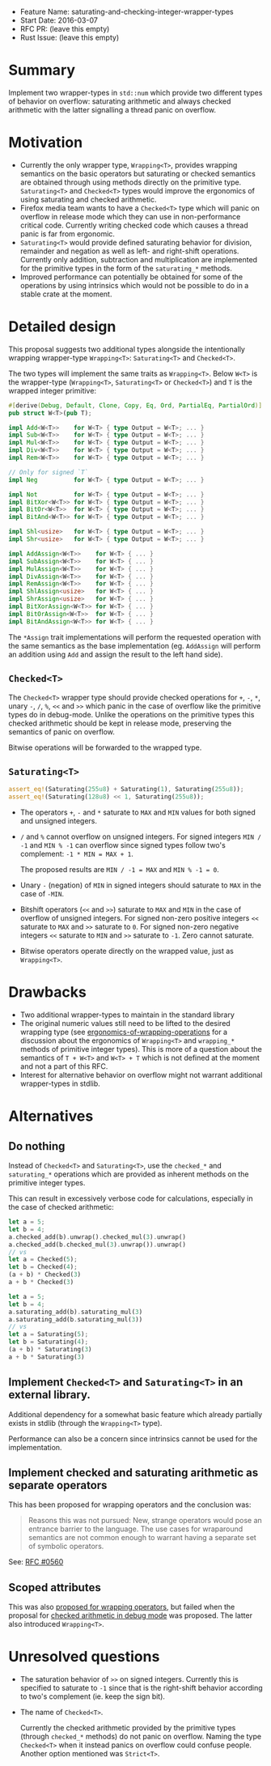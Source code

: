 - Feature Name: saturating-and-checking-integer-wrapper-types
- Start Date: 2016-03-07
- RFC PR: (leave this empty)
- Rust Issue: (leave this empty)

# Summary
[summary]: #summary

Implement two wrapper-types in `std::num` which provide two different types of behavior on overflow:
saturating arithmetic and always checked arithmetic with the latter signalling a thread panic on
overflow.

# Motivation
[motivation]: #motivation

* Currently the only wrapper type, `Wrapping<T>`, provides wrapping semantics on the basic operators
  but saturating or checked semantics are obtained through using methods directly on the primitive
  type.  `Saturating<T>` and `Checked<T>` types would improve the ergonomics of using saturating and
  checked arithmetic.
* Firefox media team wants to have a `Checked<T>` type which will panic on overflow in release mode
  which they can use in non-performance critical code. Currently writing checked code which causes
  a thread panic is far from ergonomic.
* `Saturating<T>` would provide defined saturating behavior for division, remainder and negation
  as well as left- and right-shift operations. Currently only addition, subtraction and
  multiplication are implemented for the primitive types in the form of the `saturating_*` methods.
* Improved performance can potentially be obtained for some of the operations by using intrinsics
  which would not be possible to do in a stable crate at the moment.

# Detailed design
[design]: #detailed-design

This proposal suggests two additional types alongside the intentionally wrapping wrapper-type
`Wrapping<T>`: `Saturating<T>` and `Checked<T>`.

The two types will implement the same traits as `Wrapping<T>`. Below `W<T>` is the wrapper-type
(`Wrapping<T>`, `Saturating<T>` or `Checked<T>`) and `T` is the wrapped integer primitive:

```rust
#[derive(Debug, Default, Clone, Copy, Eq, Ord, PartialEq, PartialOrd)]
pub struct W<T>(pub T);

impl Add<W<T>>    for W<T> { type Output = W<T>; ... }
impl Sub<W<T>>    for W<T> { type Output = W<T>; ... }
impl Mul<W<T>>    for W<T> { type Output = W<T>; ... }
impl Div<W<T>>    for W<T> { type Output = W<T>; ... }
impl Rem<W<T>>    for W<T> { type Output = W<T>; ... }

// Only for signed `T`
impl Neg          for W<T> { type Output = W<T>; ... }

impl Not          for W<T> { type Output = W<T>; ... }
impl BitXor<W<T>> for W<T> { type Output = W<T>; ... }
impl BitOr<W<T>>  for W<T> { type Output = W<T>; ... }
impl BitAnd<W<T>> for W<T> { type Output = W<T>; ... }

impl Shl<usize>   for W<T> { type Output = W<T>; ... }
impl Shr<usize>   for W<T> { type Output = W<T>; ... }

impl AddAssign<W<T>>    for W<T> { ... }
impl SubAssign<W<T>>    for W<T> { ... }
impl MulAssign<W<T>>    for W<T> { ... }
impl DivAssign<W<T>>    for W<T> { ... }
impl RemAssign<W<T>>    for W<T> { ... }
impl ShlAssign<usize>   for W<T> { ... }
impl ShrAssign<usize>   for W<T> { ... }
impl BitXorAssign<W<T>> for W<T> { ... }
impl BitOrAssign<W<T>>  for W<T> { ... }
impl BitAndAssign<W<T>> for W<T> { ... }
```

The `*Assign` trait implementations will perform the requested operation with the same semantics
as the base implementation (eg. `AddAssign` will perform an addition using `Add` and assign the
result to the left hand side).

## `Checked<T>`
[checked]: #checked

The `Checked<T>` wrapper type should provide checked operations for `+`, `-`, `*`, unary `-`, `/`,
`%`, `<<` and `>>` which panic in the case of overflow like the primitive types do in debug-mode.
Unlike the operations on the primitive types this checked arithmetic should be kept in release mode,
preserving the semantics of panic on overflow.

Bitwise operations will be forwarded to the wrapped type.

## `Saturating<T>`
[saturating]: #saturating

```rust
assert_eq!(Saturating(255u8) + Saturating(1), Saturating(255u8));
assert_eq!(Saturating(128u8) << 1, Saturating(255u8));
```

* The operators `+`, `-` and `*` saturate to `MAX` and `MIN` values for both signed and unsigned
  integers.

* `/` and `%` cannot overflow on unsigned integers. For signed integers `MIN / -1` and `MIN % -1`
  can overflow since signed types follow two's complement: `-1 * MIN = MAX + 1`.

  The proposed results are `MIN / -1 = MAX` and `MIN % -1 = 0`.

* Unary `-` (negation) of `MIN` in signed integers should saturate to `MAX` in the case of `-MIN`.

* Bitshift operators (`<<` and `>>`) saturate to `MAX` and `MIN` in the case of overflow of
  unsigned integers.  For signed non-zero positive integers `<<` saturate to `MAX` and `>>`
  saturate to `0`. For signed non-zero negative integers `<<` saturate to `MIN` and `>>` saturate
  to `-1`. Zero cannot saturate.

* Bitwise operators operate directly on the wrapped value, just as `Wrapping<T>`.

# Drawbacks
[drawbacks]: #drawbacks

* Two additional wrapper-types to maintain in the standard library
* The original numeric values still need to be lifted to the desired wrapping type (see
  [ergonomics-of-wrapping-operations](https://internals.rust-lang.org/t/ergonomics-of-wrapping-operations/1756)
  for a discussion about the ergonomics of `Wrapping<T>` and `wrapping_*` methods of primitive
  integer types). This is more of a question about the semantics of `T + W<T>` and `W<T> + T`
  which is not defined at the moment and not a part of this RFC.
* Interest for alternative behavior on overflow might not warrant additional wrapper-types in
  stdlib.

# Alternatives
[alternatives]: #alternatives

## Do nothing

Instead of `Checked<T>` and `Saturating<T>`, use the `checked_*` and `saturating_*` operations
which are provided as inherent methods on the primitive integer types.

This can result in excessively verbose code for calculations, especially in the case of
checked arithmetic:

```rust
let a = 5;
let b = 4;
a.checked_add(b).unwrap().checked_mul(3).unwrap()
a.checked_add(b.checked_mul(3).unwrap()).unwrap()
// vs
let a = Checked(5);
let b = Checked(4);
(a + b) * Checked(3)
a + b * Checked(3)

let a = 5;
let b = 4;
a.saturating_add(b).saturating_mul(3)
a.saturating_add(b.saturating_mul(3))
// vs
let a = Saturating(5);
let b = Saturating(4);
(a + b) * Saturating(3)
a + b * Saturating(3)
```

## Implement `Checked<T>` and `Saturating<T>` in an external library.

Additional dependency for a somewhat basic feature which already partially exists in stdlib
(through the `Wrapping<T>` type).

Performance can also be a concern since intrinsics cannot be used for the implementation.

## Implement checked and saturating arithmetic as separate operators

This has been proposed for wrapping operators and the conclusion was:

> Reasons this was not pursued: New, strange operators would pose an entrance barrier to the
> language. The use cases for wraparound semantics are not common enough to warrant having a
> separate set of symbolic operators.

See: [RFC #0560](https://github.com/rust-lang/rfcs/blob/master/text/0560-integer-overflow.md)

## Scoped attributes

This was also [proposed for wrapping operators](https://github.com/rust-lang/rfcs/pull/146),
but failed when the proposal for [checked arithmetic in debug mode](https://github.com/rust-lang/rfcs/pull/560)
was proposed. The latter also introduced `Wrapping<T>`.

# Unresolved questions
[unresolved]: #unresolved-questions

* The saturation behavior of `>>` on signed integers. Currently this is specified to saturate to
  `-1` since that is the right-shift behavior according to two's complement (ie. keep the sign bit).

* The name of `Checked<T>`.

  Currently the checked arithmetic provided by the primitive types (through `checked_*` methods)
  do not panic on overflow. Naming the type `Checked<T>` when it instead panics on overflow could
  confuse people. Another option mentioned was `Strict<T>`.

